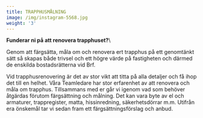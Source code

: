 ```yaml
---
title: TRAPPHUSMÅLNING
image: /img/instagram-5568.jpg
weight: '3'
---
```

**Funderar ni på att renovera trapphuset?**\
<p>Genom att färgsätta, måla om och renovera ert trapphus på ett genomtänkt sätt så skapas både trivsel och ett högre värde på fastigheten och därmed de enskilda bostadsrätterna vid Brf.</p>

Vid trapphusrenovering är det av stor vikt att titta på alla detaljer och få ihop det till en helhet. Våra Teamledare har stor erfarenhet av att renovera och måla om trapphus. Tillsammans med er går vi igenom vad som behöver åtgärdas förutom färgsättning och målning. Det kan vara byte av el och armaturer, trappregister, matta, hissinredning, säkerhetsdörrar m.m. Utifrån era önskemål tar vi sedan fram ett färgsättningsförslag och anbud.
